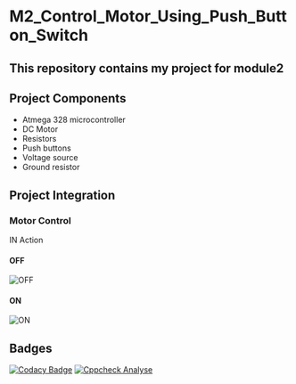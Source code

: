 # M2_Control_Motor_Using_Push_Button_Switch
## This repository contains my project for module2
## Project Components
* Atmega 328 microcontroller
* DC Motor
* Resistors
* Push buttons
* Voltage source
* Ground resistor
## Project Integration
### Motor Control
IN Action
#### OFF
![OFF](https://user-images.githubusercontent.com/101858144/164674036-42a74872-ae2f-4867-9d7e-c2d3dcb04b65.png)
#### ON
![ON](https://user-images.githubusercontent.com/101858144/164674327-bf389da5-c3dc-456b-b393-23c432c2f032.png)
## Badges
[![Codacy Badge](https://app.codacy.com/project/badge/Grade/87dc046b2c2042109277af1457348ba6)](https://www.codacy.com/gh/SHANKARRAM-28/M2_Control_Motor_Using_Push_Button_Switch/dashboard?utm_source=github.com&amp;utm_medium=referral&amp;utm_content=SHANKARRAM-28/M2_Control_Motor_Using_Push_Button_Switch&amp;utm_campaign=Badge_Grade)
[![Cppcheck Analyse](https://github.com/SHANKARRAM-28/M2_Control_Motor_Using_Push_Button_Switch/actions/workflows/cpp%20check_Analyse.yml/badge.svg)](https://github.com/SHANKARRAM-28/M2_Control_Motor_Using_Push_Button_Switch/actions/workflows/cpp%20check_Analyse.yml)
